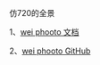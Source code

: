仿720的全景

1、[wei phooto 文档](http://weiphoto.jsdoc.top/)

2、[wei phooto GitHub](https://github.com/xywww/weiphoto)




